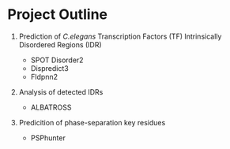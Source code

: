 # Project Outline
1. Prediction of *C.elegans* Transcription Factors (TF) Intrinsically Disordered Regions (IDR)
    - SPOT Disorder2 
    - Dispredict3
    - Fldpnn2 
2. Analysis of detected IDRs
    - ALBATROSS 

3. Predicition of phase-separation key residues
    - PSPhunter 
